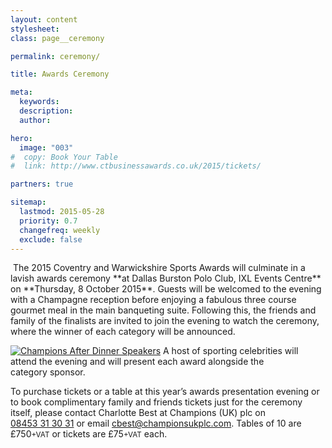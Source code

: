 ```yaml
---
layout: content
stylesheet:
class: page__ceremony

permalink: ceremony/

title: Awards Ceremony

meta:
  keywords:
  description:
  author:

hero:
  image: "003"
#  copy: Book Your Table
#  link: http://www.ctbusinessawards.co.uk/2015/tickets/

partners: true

sitemap:
  lastmod: 2015-05-28
  priority: 0.7
  changefreq: weekly
  exclude: false
---
```


<img class="alignright sizemedium" src="{{ site.media }}/sponsors/logo_dallas-burston-polo-club.svg" alt="">
The&nbsp;2015 Coventry and Warwickshire Sports Awards will culminate in a lavish awards ceremony **at Dallas&nbsp;Burston&nbsp;Polo&nbsp;Club, IXL&nbsp;Events&nbsp;Centre** on **Thursday,&nbsp;8&nbsp;October&nbsp;2015**. Guests&nbsp;will be welcomed to the evening with a Champagne reception before enjoying a&nbsp;fabulous three course gourmet meal in the main&nbsp;banqueting suite. Following&nbsp;this, the&nbsp;friends and family of the finalists are invited to join the evening to watch the ceremony, where&nbsp;the winner of each category will be&nbsp;announced.

<a class="outbound link" rel="nofollow" target="_blank" href="http://champions-speakers.co.uk/"><img class="alignright sizemedium" src="{{ site.media }}/sponsors/logo_champions-after-dinner-speakers.svg" alt="Champions After Dinner Speakers"></a>
A&nbsp;host of sporting celebrities will attend the evening and will present each award alongside the category&nbsp;sponsor.

To purchase tickets or a table at this year&rsquo;s awards presentation evening or to book complimentary family and friends tickets just for the ceremony itself, please contact Charlotte&nbsp;Best at Champions&nbsp;(UK)&nbsp;plc on <a class="outbound tel" href="tel:08453313031">08453&nbsp;31&nbsp;30&nbsp;31</a> or email <a class="outbound email" href="mailto:cbest@championsukplc.com">cbest@championsukplc.com</a>. Tables of 10 are £750<small>+VAT</small> or tickets are £75<small>+VAT</small> each.
